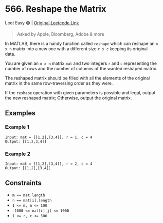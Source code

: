 
# 566. Reshape the Matrix

Leet Easy 🟢 | [Original Leetcode Link](https://leetcode.com/problems/reshape-the-matrix/)
> Asked by Apple, Bloomberg, Adobe & more

In MATLAB, there is a handy function called `reshape` which can reshape an `m x n` matrix into a new one with a different size `r x c` keeping its original data.

You are given an `m x n` matrix `mat` and two integers `r` and `c` representing the number of rows and the number of columns of the wanted reshaped matrix.

The reshaped matrix should be filled with all the elements of the original matrix in the same row-traversing order as they were.

If the `reshape` operation with given parameters is possible and legal, output the new reshaped matrix; Otherwise, output the original matrix.

## Examples
### Example 1
```
Input: mat = [[1,2],[3,4]], r = 1, c = 4
Output: [[1,2,3,4]]
```

### Example 2
```
Input: mat = [[1,2],[3,4]], r = 2, c = 4
Output: [[1,2],[3,4]]
```

## Constraints
- `m == mat.length`
- `n == mat[i].length`
- `1 <= m, n <= 100`
- `-1000 <= mat[i][j] <= 1000`
- `1 <= r, c <= 300`
